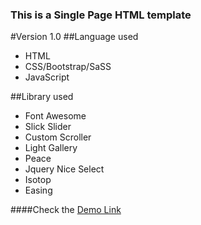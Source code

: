 ### This is a Single Page HTML template
#Version 1.0
##Language used
<ul>
<li>HTML</li>
<li>CSS/Bootstrap/SaSS</li>
<li>JavaScript</li>
</ul>



##Library used
<ul>
<li>Font Awesome</li>
<li>Slick Slider</li>
<li>Custom Scroller</li>
<li>Light Gallery</li>
<li>Peace</li>
<li>Jquery Nice Select</li>
<li>Isotop</li>
<li>Easing</li>
</ul>

####Check the <a href="https://sopu.me/template/html/mee/" target="_blank">Demo Link</a>